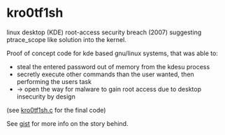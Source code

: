 # kro0tf1sh
linux desktop (KDE) root-access security breach (2007) suggesting ptrace_scope like solution into the kernel.

Proof of concept code for kde based gnu/linux systems, that was able to:
 - steal the entered password out of memory from the kdesu process
 - secretly execute other commands than the user wanted, then performing the users task
 - -> open the way for malware to gain root access due to desktop insecurity by design

(see [kro0tf1sh.c](https://github.com/M64GitHub/kr00tf1sh/blob/main/krootfish.c) for the final code)

See [gist](https://gist.github.com/M64GitHub/5353d9cdb61bfab6d0b9740591cd8bcb) for more info on the story behind.
